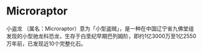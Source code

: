# Microraptor
小盗龙 （属名：Microraptor）意为「小型盗贼」，是一种在中国辽宁省九佛堂组发现的小型驰龙科恐龙，生存于白垩纪早期巴列姆阶，即约1亿3000万至1亿2550万年前，已发现近10个完整化石。
